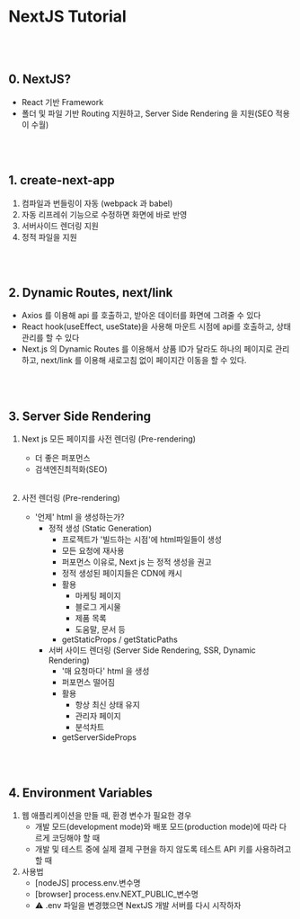 # NextJS Tutorial

<br><br>

## 0. NextJS?
- React 기반 Framework
- 폴더 및 파일 기반 Routing 지원하고, Server Side Rendering 을 지원(SEO 적용이 수월)

<br><br>

## 1. create-next-app

1. 컴파일과 번들링이 자동 (webpack 과 babel)
2. 자동 리프레쉬 기능으로 수정하면 화면에 바로 반영
3. 서버사이드 렌더링 지원
4. 정적 파일을 지원

<br><br>

## 2. Dynamic Routes, next/link
- Axios 를 이용해 api 를 호출하고, 받아온 데이터를 화면에 그려줄 수 있다
- React hook(useEffect, useState)을 사용해 마운트 시점에 api를 호출하고, 상태관리를 할 수 있다
- Next.js 의 Dynamic Routes 를 이용해서 상품 ID가 달라도 하나의 페이지로 관리하고, next/link 를 이용해 새로고침 없이 페이지간 이동을 할 수 있다.

<br><br>

## 3. Server Side Rendering
1. Next js 모든 페이지를 사전 렌더링 (Pre-rendering)
    - 더 좋은 퍼포먼스
    - 검색엔진최적화(SEO)
<br><br>

2. 사전 렌더링 (Pre-rendering) 
    - '언제' html 을 생성하는가?
        - 정적 생성 (Static Generation)
            - 프로젝트가 '빌드하는 시점'에 html파일들이 생성
            - 모든 요청에 재사용
            - 퍼포먼스 이유로, Next js 는 정적 생성을 권고
            - 정적 생성된 페이지들은 CDN에 캐시
            - 활용
                - 마케팅 페이지
                - 블로그 게시물
                - 제품 목록
                - 도움말, 문서 등
            - getStaticProps / getStaticPaths
        - 서버 사이드 렌더링 (Server Side Rendering, SSR, Dynamic Rendering)
            - '매 요청마다' html 을 생성
            - 퍼포먼스 떨어짐
            - 활용
                - 항상 최신 상태 유지
                - 관리자 페이지
                - 분석차트
            - getServerSideProps

<br><br>

## 4. Environment Variables
1. 웹 애플리케이션을 만들 때, 환경 변수가 필요한 경우
    - 개발 모드(development mode)와 배포 모드(production mode)에 따라 다르게 코딩해야 할 때
    - 개발 및 테스트 중에 실제 결제 구현을 하지 않도록 테스트 API 키를 사용하려고 할 때
2. 사용법
    - [nodeJS] process.env.변수명
    - [browser] process.env.NEXT_PUBLIC_변수명
    - ⚠ .env 파일을 변경했으면 NextJS 개발 서버를 다시 시작하자